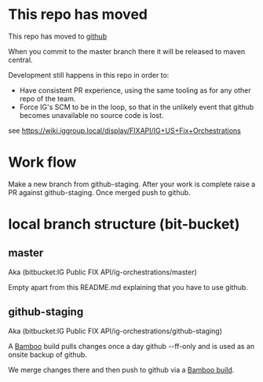 # This repo has moved

This repo has moved to [github](https://github.com/IG-Group/ig-orchestrations)

When you commit to the master branch there it will be released to maven central.

Development still happens in this repo in order to:
  - Have consistent PR experience, using the same tooling as for any other repo of the team.
  - Force IG's SCM to be in the loop, so that in the unlikely event that github becomes unavailable no source code is lost.

see https://wiki.iggroup.local/display/FIXAPI/IG+US+Fix+Orchestrations

# Work flow
Make a new branch from github-staging. After your work is complete raise a PR against github-staging.
Once merged push to github.

# local branch structure (bit-bucket)
## master
Aka (bitbucket:IG Public FIX API/ig-orchestrations/master)

Empty apart from this README.md explaining that you have to use github.

## github-staging

Aka (bitbucket:IG Public FIX API/ig-orchestrations/github-staging)

A [Bamboo](https://bamboo5.iggroup.local/browse/PFA-IOMG) build pulls changes once a day github --ff-only and is used as an onsite backup of github.

We merge changes there and then push to github via a [Bamboo build](https://bamboo5.iggroup.local/browse/PFA-IOPTG).
